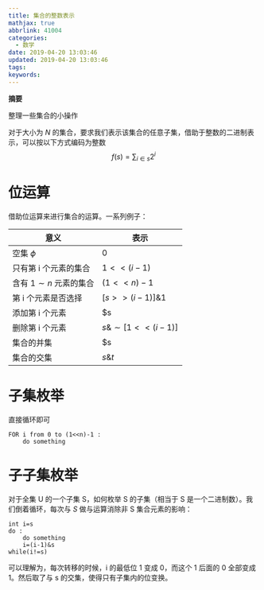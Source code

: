 ```yaml
---
title: 集合的整数表示
mathjax: true
abbrlink: 41004
categories:
  - 数学
date: 2019-04-20 13:03:46
updated: 2019-04-20 13:03:46
tags:
keywords:
---
```



**摘要**

整理一些集合的小操作


<!--more-->

对于大小为 $N$ 的集合，要求我们表示该集合的任意子集，借助于整数的二进制表示，可以按以下方式编码为整数
$$
f(s)=\sum_{i\in s}2^i
$$

# 位运算

借助位运算来进行集合的运算。一系列例子：

| 意义                    | 表示                |
| ----------------------- | ------------------- |
| 空集 $\phi$             | 0                   |
| 只有第 i 个元素的集合     | $1<<(i-1)$          |
| 含有 $1\sim n$ 元素的集合 | $(1<<n)-1$          |
| 第 i 个元素是否选择       | $[s>>(i-1)]\&1$     |
| 添加第 i 个元素           | $s                  |
| 删除第 i 个元素           | $s\&\sim[1<<(i-1)]$ |
| 集合的并集              | $s                  |
| 集合的交集              | $s\&t$              |

# 子集枚举

直接循环即可

```
FOR i from 0 to (1<<n)-1 :
	do something
```

# 子子集枚举

对于全集 U 的一个子集 S，如何枚举 S 的子集（相当于 S 是一个二进制数）。我们倒着循环，每次与 $S$ 做与运算消除非 S 集合元素的影响：

```
int i=s
do :
	do something
	i=(i-1)&s
while(i!=s)
```

可以理解为，每次转移的时候，i 的最低位 1 变成 0，而这个 1 后面的 0 全部变成 1。然后取了与 s 的交集，使得只有子集内的位变换。